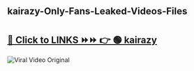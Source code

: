 
 ## kairazy-Only-Fans-Leaked-Videos-Files

# <h2><a href="https://mediaupload.pro?kairazy">🔗 Click to LINKS ⏩⏩ 👉 🟢 kairazy </a></h2>

<a href="https://mediaupload.pro?kairazy" rel="nofollow" data-target="animated-image.originalLink"><img src="https://i.ibb.co.com/xMMVF88/686577567.gif" alt="Viral Video Original" style="max-width: 100%; display: inline-block;" data-target="animated-image.originalImage"></a>